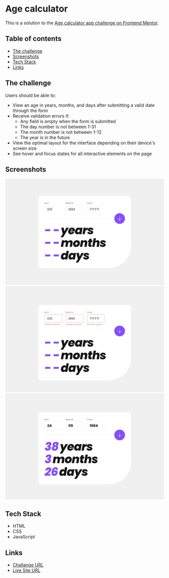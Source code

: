 # Age calculator

This is a solution to the [Age calculator app challenge on Frontend Mentor](https://www.frontendmentor.io/challenges/age-calculator-app-dF9DFFpj-Q).

## Table of contents

- [The challenge](#the-challenge)
- [Screenshots](#screenshots)
- [Tech Stack](#tech-stack)
- [Links](#links)

## The challenge

Users should be able to:

- View an age in years, months, and days after submitting a valid date through the form
- Receive validation errors if:
  - Any field is empty when the form is submitted
  - The day number is not between 1-31
  - The month number is not between 1-12
  - The year is in the future
- View the optimal layout for the interface depending on their device's screen size
- See hover and focus states for all interactive elements on the page

## Screenshots

![](./readme-assets/desktop-design.jpg)
![](./readme-assets/desktop-error-empty.jpg)
![](./readme-assets/desktop-completed.jpg)

## Tech Stack

- HTML
- CSS
- JavaScript

## Links

- [Challange URL](https://www.frontendmentor.io/challenges/age-calculator-app-dF9DFFpj-Q)
- [Live Site URL](https://your-live-site-url.com)
